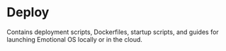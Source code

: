 # Deploy

Contains deployment scripts, Dockerfiles, startup scripts, and guides for launching Emotional OS locally or in the cloud.